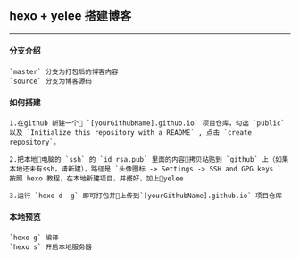 ## hexo + yelee 搭建博客

___

#### 分支介绍

    `master` 分支为打包后的博客内容
    `source` 分支为博客源码

#### 如何搭建

    1.在github 新建一个 `[yourGithubName].github.io` 项目仓库，勾选 `public` 以及 `Initialize this repository with a README` , 点击 `create repository`。

    2.把本地电脑的 `ssh` 的 `id_rsa.pub` 里面的内容拷贝粘贴到 `github` 上（如果本地还未有ssh，请新建），路径是 `头像图标 -> Settings -> SSH and GPG keys `
    按照 hexo 教程，在本地新建项目，并搭好，加上yelee

    3.运行 `hexo d -g` 即可打包并上传到`[yourGithubName].github.io` 项目仓库

#### 本地预览

    `hexo g` 编译
    `hexo s` 开启本地服务器

